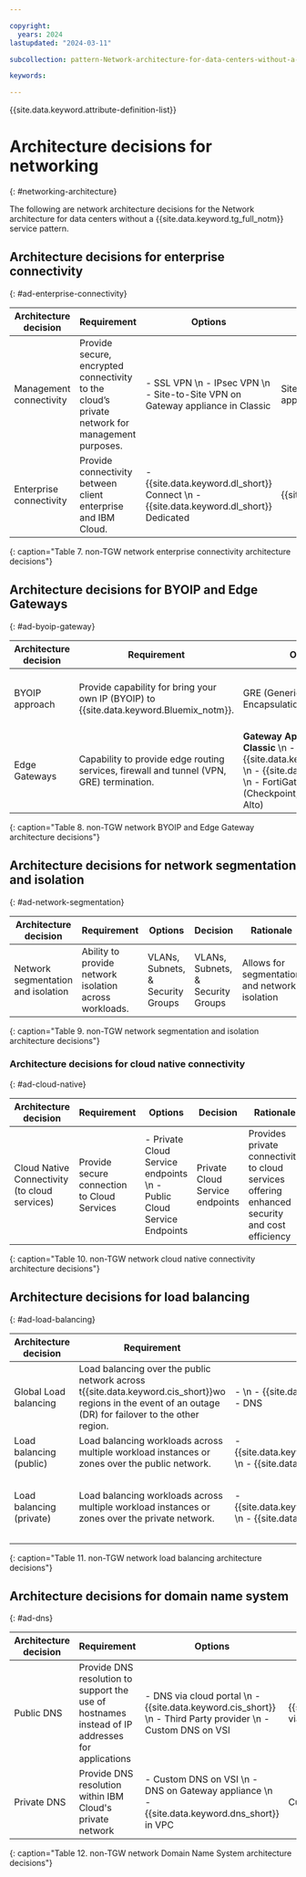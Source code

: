 ```yaml
---

copyright:
  years: 2024
lastupdated: "2024-03-11"

subcollection: pattern-Network-architecture-for-data-centers-without-a-Transit-Gateway-service

keywords:

---
```


{{site.data.keyword.attribute-definition-list}}

# Architecture decisions for networking
{: #networking-architecture}

The following are network architecture decisions for the Network architecture for data centers without a {{site.data.keyword.tg_full_notm}} service pattern.

## Architecture decisions for enterprise connectivity
{: #ad-enterprise-connectivity}

| **Architecture decision** | **Requirement**                                                                                | **Options**                                                                                   | **Decision**                                     | **Rationale**                                                         |
|---------------------------|------------------------------------------------------------------------------------------------|-----------------------------------------------------------------------------------------------|--------------------------------------------------|-----------------------------------------------------------------------|
| Management connectivity   | Provide secure, encrypted connectivity to the cloud’s private network for management purposes. | - SSL VPN  \n - IPsec VPN  \n - Site-to-Site VPN on Gateway appliance in Classic | Site-to-Site VPN on Gateway appliance in Classic | Secure and suitable for production-level performance                  |
| Enterprise connectivity   | Provide connectivity between client enterprise and IBM Cloud.                                  | - {{site.data.keyword.dl_short}} Connect  \n - {{site.data.keyword.dl_short}} Dedicated                                   | {{site.data.keyword.dl_short}}Connect                              | Lower cost, quicker deployment time, SDN provides layer of resiliency |
{: caption="Table 7. non-TGW network enterprise connectivity architecture decisions"}

## Architecture decisions for BYOIP and Edge Gateways
{: #ad-byoip-gateway}

| **Architecture decision** | **Requirement**                                                                          | **Options**                                                                                                                 | **Decision**                                                                                                               | **Rationale**                        |
|---------------------------|------------------------------------------------------------------------------------------|-----------------------------------------------------------------------------------------------------------------------------|----------------------------------------------------------------------------------------------------------------------------|--------------------------------------|
| BYOIP approach            | Provide capability for bring your own IP (BYOIP) to {{site.data.keyword.Bluemix_notm}}.                           | GRE (Generic Routing Encapsulation) Tunnel                                                                                  | GRE (Generic Routing Encapsulation) Tunnel                                                                                 | Allows BYOIP routes to be advertised |
| Edge Gateways             | Capability to provide edge routing services, firewall and tunnel (VPN, GRE) termination. | **Gateway Appliance in Classic**  \n - {{site.data.keyword.vsrx_full}}  \n - {{site.data.keyword.vra}}  \n - FortiGate  \n - BYOG (Checkpoint, Fortinet, Palo Alto) | Select based on required [features](/docs/vsrx?topic=vsrx-exploring-firewalls) and client preferences | Client preference                    |
{: caption="Table 8. non-TGW network BYOIP and Edge Gateway architecture decisions"}

## Architecture decisions for network segmentation and isolation
{: #ad-network-segmentation}

| **Architecture decision**          | **Requirement**                                        | **Options**                       | **Decision**                      | **Rationale**                                 |
|------------------------------------|--------------------------------------------------------|-----------------------------------|-----------------------------------|-----------------------------------------------|
| Network segmentation and isolation | Ability to provide network isolation across workloads. | VLANs, Subnets, & Security Groups | VLANs, Subnets, & Security Groups | Allows for segmentation and network isolation |
{: caption="Table 9. non-TGW network segmentation and isolation architecture decisions"}

### Architecture decisions for cloud native connectivity
{: #ad-cloud-native}

| **Architecture decision**                     | **Requirement**                             | **Options**                                                                      | **Decision**                    | **Rationale**                                                                                  |
|-----------------------------------------------|---------------------------------------------|----------------------------------------------------------------------------------|---------------------------------|------------------------------------------------------------------------------------------------|
| Cloud Native Connectivity (to cloud services) | Provide secure connection to Cloud Services | - Private Cloud Service endpoints  \n - Public Cloud Service Endpoints | Private Cloud Service endpoints | Provides private connectivity to cloud services offering enhanced security and cost efficiency |
{: caption="Table 10. non-TGW network cloud native connectivity architecture decisions"}

## Architecture decisions for load balancing
{: #ad-load-balancing}

| **Architecture decision** | **Requirement**                                                                                                            | **Options**                                                                      | **Decision**                  | **Rationale**                                                                                                                                           |
|---------------------------|----------------------------------------------------------------------------------------------------------------------------|----------------------------------------------------------------------------------|-------------------------------|---------------------------------------------------------------------------------------------------------------------------------------------------------|
| Global Load balancing     | Load balancing over the public network across t{{site.data.keyword.cis_short}}wo regions in the event of an outage (DR) for failover to the other region. | -   \n - {{site.data.keyword.vpx_full}} \n - DNS | {{site.data.keyword.cis_short}} | Provides a cost-effective solution while offering additional security features                                                                          |
| Load balancing (public)   | Load balancing workloads across multiple workload instances or zones over the public network.                              | - {{site.data.keyword.loadbalancer_full}}  \n - {{site.data.keyword.vpx_full}}                   | {{site.data.keyword.loadbalancer_full}}       | Provides wide range of load balancing function for both public and private traffic cost effectively                                                     |
| Load balancing (private)  | Load balancing workloads across multiple workload instances or zones over the private network.                             | - {{site.data.keyword.loadbalancer_full}}  \n - {{site.data.keyword.vpx_full}}                   | {{site.data.keyword.loadbalancer_full}}       | - {{site.data.keyword.loadbalancer_full}} meets small to mid-size, low complexity requirement.  \n - {{site.data.keyword.vpx_full}} meets large complex load balancer needs |
{: caption="Table 11. non-TGW network load balancing architecture decisions"}

## Architecture decisions for domain name system
{: #ad-dns}

| **Architecture decision** | **Requirement**                                                                                 | **Options**                                                                                                                | **Decision**         | **Rationale**                                                                                                                         |
|---------------------------|-------------------------------------------------------------------------------------------------|----------------------------------------------------------------------------------------------------------------------------|----------------------|---------------------------------------------------------------------------------------------------------------------------------------|
| Public DNS                | Provide DNS resolution to support the use of hostnames instead of IP addresses for applications | - DNS via cloud portal  \n - {{site.data.keyword.cis_short}}  \n - Third Party provider  \n - Custom DNS on VSI | {{site.data.keyword.dns_short}} via Cloud portal | Cost effective and reliable                                                                                                           |
| Private DNS               | Provide DNS resolution within IBM Cloud's private network                                       | - Custom DNS on VSI  \n - DNS on Gateway appliance  \n - {{site.data.keyword.dns_short}} in VPC                                  | Custom DNS on VSI    | - Can handle the most complex DNS needs.  \n - When VPC service is available, the preferred approach is {{site.data.keyword.dns_short}} in VPC. |
{: caption="Table 12. non-TGW network Domain Name System architecture decisions"}
